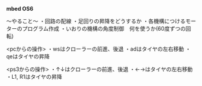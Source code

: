 **mbed OS6**

～やること～
・回路の配線
・足回りの昇降をどうするか
・各機構につけるモーターのプログラム作成
・いおりの機構の角度制御　何を使うか(60度ずつの回転)


<pcからの操作>
・wsはクローラーの前進、後退
・adはタイヤの左右移動
・qeはタイヤの昇降

<ps3からの操作>
・↑↓はクローラーの前進、後退
・←→はタイヤの左右移動
・L1, R1はタイヤの昇降
